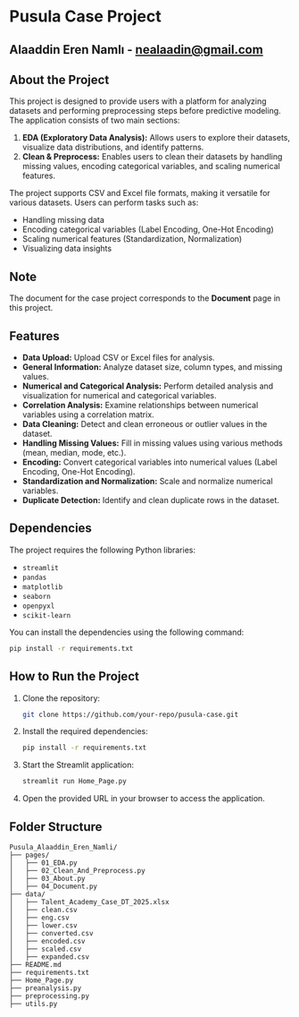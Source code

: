 # Pusula Case Project

## Alaaddin Eren Namlı - nealaadin@gmail.com


## About the Project
This project is designed to provide users with a platform for analyzing datasets and performing preprocessing steps before predictive modeling. The application consists of two main sections:

1. **EDA (Exploratory Data Analysis):** Allows users to explore their datasets, visualize data distributions, and identify patterns.
2. **Clean & Preprocess:** Enables users to clean their datasets by handling missing values, encoding categorical variables, and scaling numerical features.


The project supports CSV and Excel file formats, making it versatile for various datasets. Users can perform tasks such as:
- Handling missing data
- Encoding categorical variables (Label Encoding, One-Hot Encoding)
- Scaling numerical features (Standardization, Normalization)
- Visualizing data insights

## Note
The document for the case project corresponds to the **Document** page in this project.

## Features
- **Data Upload:** Upload CSV or Excel files for analysis.
- **General Information:** Analyze dataset size, column types, and missing values.
- **Numerical and Categorical Analysis:** Perform detailed analysis and visualization for numerical and categorical variables.
- **Correlation Analysis:** Examine relationships between numerical variables using a correlation matrix.
- **Data Cleaning:** Detect and clean erroneous or outlier values in the dataset.
- **Handling Missing Values:** Fill in missing values using various methods (mean, median, mode, etc.).
- **Encoding:** Convert categorical variables into numerical values (Label Encoding, One-Hot Encoding).
- **Standardization and Normalization:** Scale and normalize numerical variables.
- **Duplicate Detection:** Identify and clean duplicate rows in the dataset.

## Dependencies
The project requires the following Python libraries:
- `streamlit`
- `pandas`
- `matplotlib`
- `seaborn`
- `openpyxl`
- `scikit-learn`

You can install the dependencies using the following command:
```bash
pip install -r requirements.txt
```

## How to Run the Project
1. Clone the repository:
   ```bash
   git clone https://github.com/your-repo/pusula-case.git
   ```
2. Install the required dependencies:
   ```bash
   pip install -r requirements.txt
   ```
3. Start the Streamlit application:
   ```bash
   streamlit run Home_Page.py
   ```
4. Open the provided URL in your browser to access the application.

## Folder Structure
```
Pusula_Alaaddin_Eren_Namli/
├── pages/
│   ├── 01_EDA.py
│   ├── 02_Clean_And_Preprocess.py
│   ├── 03_About.py
│   ├── 04_Document.py
├── data/
│   ├── Talent_Academy_Case_DT_2025.xlsx
│   ├── clean.csv
│   ├── eng.csv
│   ├── lower.csv
│   ├── converted.csv
│   ├── encoded.csv
│   ├── scaled.csv
│   ├── expanded.csv
├── README.md
├── requirements.txt
├── Home_Page.py
├── preanalysis.py
├── preprocessing.py
├── utils.py
```





